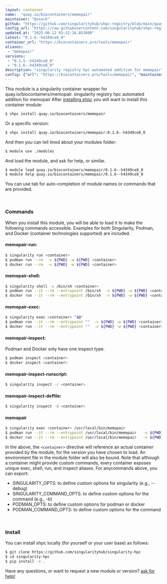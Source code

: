 ```yaml
---
layout: container
name:  "quay.io/biocontainers/memopair"
maintainer: "@vsoch"
github: "https://github.com/singularityhub/shpc-registry/blob/main/quay.io/biocontainers/memopair/container.yaml"
config_url: "https://raw.githubusercontent.com/singularityhub/shpc-registry/main/quay.io/biocontainers/memopair/container.yaml"
updated_at: "2025-06-12 03:32:26.853809"
latest: "0.1.6--h4349ce8_0"
container_url: "https://biocontainers.pro/tools/memopair"
aliases:
 - "memopair"
versions:
 - "0.1.5--h4349ce8_0"
 - "0.1.6--h4349ce8_0"
description: "singularity registry hpc automated addition for memopair"
config: {"url": "https://biocontainers.pro/tools/memopair", "maintainer": "@vsoch", "description": "singularity registry hpc automated addition for memopair", "latest": {"0.1.6--h4349ce8_0": "sha256:fbb586237575957d3986ab38023eb86bbec42b981d88e92b9e74f3cd538ebf8f"}, "tags": {"0.1.5--h4349ce8_0": "sha256:3d23547407241f4dd5c822db78e152e3e220cc8ebc1c424bc35c726f73254ff5", "0.1.6--h4349ce8_0": "sha256:fbb586237575957d3986ab38023eb86bbec42b981d88e92b9e74f3cd538ebf8f"}, "docker": "quay.io/biocontainers/memopair", "aliases": {"memopair": "/usr/local/bin/memopair"}}
---
```


This module is a singularity container wrapper for quay.io/biocontainers/memopair.
singularity registry hpc automated addition for memopair
After [installing shpc](#install) you will want to install this container module:


```bash
$ shpc install quay.io/biocontainers/memopair
```

Or a specific version:

```bash
$ shpc install quay.io/biocontainers/memopair:0.1.6--h4349ce8_0
```

And then you can tell lmod about your modules folder:

```bash
$ module use ./modules
```

And load the module, and ask for help, or similar.

```bash
$ module load quay.io/biocontainers/memopair/0.1.6--h4349ce8_0
$ module help quay.io/biocontainers/memopair/0.1.6--h4349ce8_0
```

You can use tab for auto-completion of module names or commands that are provided.

<br>

### Commands

When you install this module, you will be able to load it to make the following commands accessible.
Examples for both Singularity, Podman, and Docker (container technologies supported) are included.

#### memopair-run:

```bash
$ singularity run <container>
$ podman run --rm  -v ${PWD} -w ${PWD} <container>
$ docker run --rm  -v ${PWD} -w ${PWD} <container>
```

#### memopair-shell:

```bash
$ singularity shell -s /bin/sh <container>
$ podman run --it --rm --entrypoint /bin/sh  -v ${PWD} -w ${PWD} <container>
$ docker run --it --rm --entrypoint /bin/sh  -v ${PWD} -w ${PWD} <container>
```

#### memopair-exec:

```bash
$ singularity exec <container> "$@"
$ podman run --it --rm --entrypoint ""  -v ${PWD} -w ${PWD} <container> "$@"
$ docker run --it --rm --entrypoint ""  -v ${PWD} -w ${PWD} <container> "$@"
```

#### memopair-inspect:

Podman and Docker only have one inspect type.

```bash
$ podman inspect <container>
$ docker inspect <container>
```

#### memopair-inspect-runscript:

```bash
$ singularity inspect -r <container>
```

#### memopair-inspect-deffile:

```bash
$ singularity inspect -d <container>
```


#### memopair

```bash
$ singularity exec <container> /usr/local/bin/memopair
$ podman run --it --rm --entrypoint /usr/local/bin/memopair   -v ${PWD} -w ${PWD} <container> -c " $@"
$ docker run --it --rm --entrypoint /usr/local/bin/memopair   -v ${PWD} -w ${PWD} <container> -c " $@"
```



In the above, the `<container>` directive will reference an actual container provided
by the module, for the version you have chosen to load. An environment file in the
module folder will also be bound. Note that although a container
might provide custom commands, every container exposes unique exec, shell, run, and
inspect aliases. For anycommands above, you can export:

 - SINGULARITY_OPTS: to define custom options for singularity (e.g., --debug)
 - SINGULARITY_COMMAND_OPTS: to define custom options for the command (e.g., -b)
 - PODMAN_OPTS: to define custom options for podman or docker
 - PODMAN_COMMAND_OPTS: to define custom options for the command

<br>

### Install

You can install shpc locally (for yourself or your user base) as follows:

```bash
$ git clone https://github.com/singularityhub/singularity-hpc
$ cd singularity-hpc
$ pip install -e .
```

Have any questions, or want to request a new module or version? [ask for help!](https://github.com/singularityhub/singularity-hpc/issues)